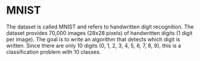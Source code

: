 # MNIST
The dataset is called MNIST and refers to handwritten digit recognition. The dataset provides 70,000 images (28x28 pixels) of handwritten digits (1 digit per image). The goal is to write an algorithm that detects which digit is written. Since there are only 10 digits (0, 1, 2, 3, 4, 5, 6, 7, 8, 9), this is a classification problem with 10 classes.
